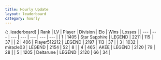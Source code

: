 ```yaml
---
title: Hourly Update
layout: leaderboard
category: hourly
---
```


{: .leaderboard}
| Rank | LV | Player | Division | Elo | Wins | Losses |
| --- | --- | --- | --- | --- | --- | --- |
| <span data-change="0">1</span> | 1405 | <span title="ID: 315148">Star Sapphire</span> | LEGEND | <span data-change="6">2211</span> | <span data-change="1">115</span> | <span data-change="0">37</span> |
| <span data-change="0">2</span> | 406 | <span title="ID: 512212">Player512212</span> | LEGEND | <span data-change="0">2197</span> | <span data-change="0">113</span> | <span data-change="0">37</span> |
| <span data-change="0">3</span> | 1032 | <span title="ID: 416373">miracle03</span> | LEGEND | <span data-change="0">2154</span> | <span data-change="0">52</span> | <span data-change="0">8</span> |
| <span data-change="0">4</span> | 465 | <span title="ID: 455100">AKEE</span> | LEGEND | <span data-change="0">2120</span> | <span data-change="0">79</span> | <span data-change="0">28</span> |
| <span data-change="0">5</span> | 1205 | <span title="ID: 204953">Deltarune</span> | LEGEND | <span data-change="0">2120</span> | <span data-change="0">66</span> | <span data-change="0">34</span> |